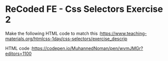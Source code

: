 # ReCoded FE - Css Selectors Exercise 2

Make the following HTML code to match this :https://www.teaching-materials.org/htmlcss-1day/css-selectors/exercise_descrip

HTML code :https://codepen.io/MuhannedNoman/pen/wvmJMGr?editors=1100

